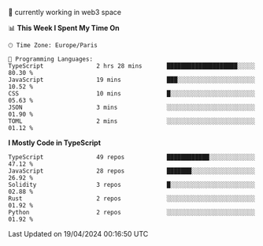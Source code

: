 🔭 currently working in web3 space

<!--START_SECTION:waka-->
📊 **This Week I Spent My Time On** 

```text
🕑︎ Time Zone: Europe/Paris

💬 Programming Languages: 
TypeScript               2 hrs 28 mins       ████████████████████░░░░░   80.30 % 
JavaScript               19 mins             ███░░░░░░░░░░░░░░░░░░░░░░   10.52 % 
CSS                      10 mins             █░░░░░░░░░░░░░░░░░░░░░░░░   05.63 % 
JSON                     3 mins              ░░░░░░░░░░░░░░░░░░░░░░░░░   01.90 % 
TOML                     2 mins              ░░░░░░░░░░░░░░░░░░░░░░░░░   01.12 % 
```

**I Mostly Code in TypeScript** 

```text
TypeScript               49 repos            ████████████░░░░░░░░░░░░░   47.12 % 
JavaScript               28 repos            ███████░░░░░░░░░░░░░░░░░░   26.92 % 
Solidity                 3 repos             █░░░░░░░░░░░░░░░░░░░░░░░░   02.88 % 
Rust                     2 repos             ░░░░░░░░░░░░░░░░░░░░░░░░░   01.92 % 
Python                   2 repos             ░░░░░░░░░░░░░░░░░░░░░░░░░   01.92 % 
```




 Last Updated on 19/04/2024 00:16:50 UTC
<!--END_SECTION:waka-->
